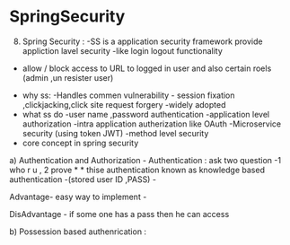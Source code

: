 # SpringSecurity
8) Spring Security :
  -SS is a application security framework provide appliction lavel security
  -like login logout functionality
  - allow / block access to URL to logged in user and also certain roels (admin ,un resister user)
    
* why ss:
  -Handles commen vulnerability - session fixation ,clickjacking,click site request forgery
  -widely adopted
* what ss do
  -user name ,password authentication
  -application level authorization
  -intra application autherization like OAuth
  -Microservice security (using token JWT)
  -method level security
* core concept in spring security
  
a) Authentication and Authorization - Authentication : ask two question -1 who r u , 2 prove * * thise authentication known as knowledge based authentication -(stored user ID ,PASS) -

Advantage- easy way to implement -

DisAdvantage - if some one has a pass then he can access

b) Possession based authenrication :
